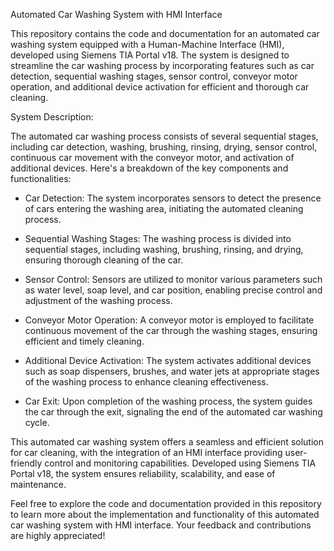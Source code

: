 Automated Car Washing System with HMI Interface
 
This repository contains the code and documentation for an automated car washing system equipped with a Human-Machine Interface (HMI), developed using Siemens TIA Portal v18. The system is designed to streamline the car washing process by incorporating features such as car detection, sequential washing stages, sensor control, conveyor motor operation, and additional device activation for efficient and thorough car cleaning.

System Description:

The automated car washing process consists of several sequential stages, including car detection, washing, brushing, rinsing, drying, sensor control, continuous car movement with the conveyor motor, and activation of additional devices. Here's a breakdown of the key components and functionalities:

- Car Detection: The system incorporates sensors to detect the presence of cars entering the washing area, initiating the automated cleaning process.

- Sequential Washing Stages: The washing process is divided into sequential stages, including washing, brushing, rinsing, and drying, ensuring thorough cleaning of the car.

- Sensor Control: Sensors are utilized to monitor various parameters such as water level, soap level, and car position, enabling precise control and adjustment of the washing process.

- Conveyor Motor Operation: A conveyor motor is employed to facilitate continuous movement of the car through the washing stages, ensuring efficient and timely cleaning.

- Additional Device Activation: The system activates additional devices such as soap dispensers, brushes, and water jets at appropriate stages of the washing process to enhance cleaning effectiveness.

- Car Exit: Upon completion of the washing process, the system guides the car through the exit, signaling the end of the automated car washing cycle.

This automated car washing system offers a seamless and efficient solution for car cleaning, with the integration of an HMI interface providing user-friendly control and monitoring capabilities. Developed using Siemens TIA Portal v18, the system ensures reliability, scalability, and ease of maintenance.

Feel free to explore the code and documentation provided in this repository to learn more about the implementation and functionality of this automated car washing system with HMI interface. Your feedback and contributions are highly appreciated!
